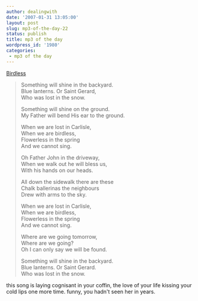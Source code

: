 ```yaml
---
author: dealingwith
date: '2007-01-31 13:05:00'
layout: post
slug: mp3-of-the-day-22
status: publish
title: mp3 of the day
wordpress_id: '1980'
categories:
 - mp3 of the day
---
```


[Birdless](https://theinnocencemission.bandcamp.com/track/birdless)

> Something will shine in the backyard.  
> Blue lanterns. Or Saint Gerard,  
> Who was lost in the snow.  
>   
> Something will shine on the ground.  
> My Father will bend His ear to the ground.  
>   
> When we are lost in Carlisle,  
> When we are birdless,  
> Flowerless in the spring  
> And we cannot sing.  
>   
> Oh Father John in the driveway,  
> When we walk out he will bless us,  
> With his hands on our heads.  
>   
> All down the sidewalk there are these  
> Chalk ballerinas the neighbours  
> Drew with arms to the sky.  
>   
> When we are lost in Carlisle,  
> When we are birdless,  
> Flowerless in the spring  
> And we cannot sing.  
>   
> Where are we going tomorrow,  
> Where are we going?  
> Oh I can only say we will be found.  
>   
> Something will shine in the backyard.  
> Blue lanterns. Or Saint Gerard.  
> Who was lost in the snow.  

this song is laying cognisant in your coffin, the love of your life kissing
your cold lips one more time. funny, you hadn't seen her in years.
